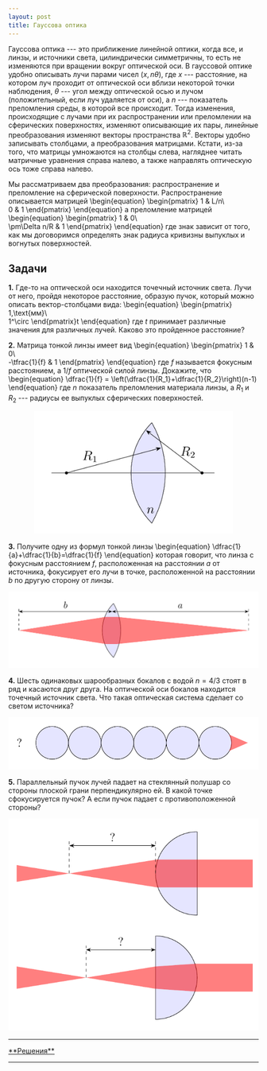 ```yaml
---
layout: post
title: Гауссова оптика
---
```


Гауссова оптика --- это приближение линейной оптики, когда все, и линзы, и источники света, цилиндрически симметричны, то есть не изменяются при вращении вокруг оптической оси. В гауссовой оптике удобно описывать лучи парами чисел $(x,n\theta)$, где $x$ --- расстояние, на котором луч проходит от оптической оси вблизи некоторой точки наблюдения, $\theta$ --- угол между оптической осью и лучом (положительный, если луч удаляется от оси), а $n$ --- показатель преломления среды, в которой все происходит. Тогда изменения, происходящие с лучами при их распространении или преломлении на сферических поверхностях, изменяют описывающие их пары, линейные преобразования изменяют векторы пространства $\mathbb{R}^2$. Векторы удобно записывать столбцами, а преобразования матрицами. Кстати, из-за того, что матрицы умножаются на столбцы слева, нагляднее читать матричные уравнения справа налево, а также направлять оптическую ось тоже справа налево.

Мы рассматриваем два преобразования: распространение и преломление на сферической поверхности. Распространение описывается матрицей 
\begin{equation}
\begin{pmatrix}
1 & L/n\\\
0 & 1
\end{pmatrix}
\end{equation}
а преломление матрицей
\begin{equation}
\begin{pmatrix}
1 & 0\\\
\pm\Delta n/R & 1
\end{pmatrix}
\end{equation}
где знак зависит от того, как мы договоримся определять знак радиуса кривизны выпуклых и вогнутых поверхностей.

## Задачи

**1.** Где-то на оптической оси находится точечный источник света. Лучи от него, пройдя некоторое расстояние, образую пучок, который можно описать вектор-столбцами вида:
\begin{equation}
\begin{pmatrix}
1\,\text{мм}\\\
1^\circ
\end{pmatrix}t
\end{equation}
где $t$ принимает различные значения для различных лучей. Каково это пройденное расстояние?


**2.**  Матрица тонкой линзы имеет вид
\begin{equation}
\begin{pmatrix}
1 & 0\\\
-\tfrac{1}{f} & 1
\end{pmatrix}
\end{equation}
где $f$ называется фокусным расстоянием, а $1/f$ оптической силой линзы. Докажите, что
\begin{equation}
\dfrac{1}{f} = \left(\dfrac{1}{R_1}+\dfrac{1}{R_2}\right)(n-1)
\end{equation}
где $n$ показатель преломления материала линзы, а $R_1$ и $R_2$ --- радиусы ее выпуклых сферических поверхностей.
<center><img src="/images/gauss-1.png" width="400"/></center>


**3.** Получите одну из формул тонкой линзы
\begin{equation}
\dfrac{1}{a}+\dfrac{1}{b}=\dfrac{1}{f}
\end{equation}
которая говорит, что линза с фокусным расстоянием $f$, расположенная на расстоянии $a$ от источника, фокусирует его лучи в точке, расположенной на расстоянии $b$ по другую сторону от линзы.
<center><img src="/images/gauss-2.png" width="600"/></center>


**4.** Шесть одинаковых шарообразных бокалов с водой $n=4/3$ стоят в ряд и касаются друг друга. На оптической оси бокалов находится точечный источник света. Что такая оптическая система сделает со светом источника?
<center><img src="/images/gauss-3.png" width="600"/></center>


**5.**  Параллельный пучок лучей падает на стеклянный полушар со стороны плоской грани перпендикулярно ей. В какой точке сфокусируется пучок? А если пучок падает с противоположенной стороны?
<center><img src="/images/gauss-4.png" width="600"/></center>


<hr> 
<a href="/gauss-ans">**Решения**</a>
<hr> 


